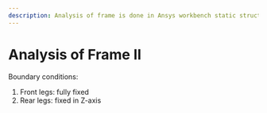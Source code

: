 ```yaml
---
description: Analysis of frame is done in Ansys workbench static structural module.
---
```


# Analysis of Frame II



Boundary conditions:

1. Front legs: fully fixed
2. Rear legs: fixed in Z-axis

